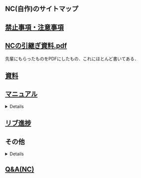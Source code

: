 ## NC(自作)のサイトマップ
## [禁止事項・注意事項](Wiki/注意事項など/NC(自作).md) 

## [NCの引継ぎ資料.pdf](https://github.com/TeamBirdmanTrial/wiki/files/8452513/NC.pdf)

先輩にもらったものをPDFにしたもの．これにほとんど書いてある．

## [資料](https://tbt.esa.io/#path=%2FNC(%E8%87%AA%E4%BD%9C)%2F%E8%B3%87%E6%96%99%26%E3%83%87%E3%83%BC%E3%82%BF)

## [マニュアル](/posts/23)
<details>

[注意事項](/posts/24)  
[使用ソフト](/posts/25)  
[CAD の編集](/posts/26)  
[NCデータの実行](/posts/27)  
[Grbl の設定](/posts/28)  
[Fusion360の設定](/posts/29)  
[トラブルと対応](/posts/6)  
</details>

## [リブ進捗](/posts/14)

## その他
<details>

[このNCについて](/posts/5)  
[トラブルと対応](/posts/6)  
[基板について](/posts/21)  
</details>

 ## [Q&A(NC)](/posts/12)

